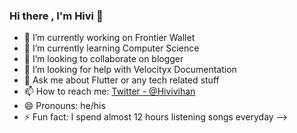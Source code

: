 ### Hi there , I'm Hivi 👋

- 🔭 I’m currently working on Frontier Wallet 
- 🌱 I’m currently learning Computer Science
- 👯 I’m looking to collaborate on blogger
- 🤔 I’m looking for help with Velocityx Documentation
- 💬 Ask me about Flutter or any tech related stuff
- 📫 How to reach me: [Twitter - @Hivivihan](https://twitter.com/HiviVihan)
- 😄 Pronouns: he/his
- ⚡ Fun fact: I spend almost 12 hours listening songs everyday 
-->

